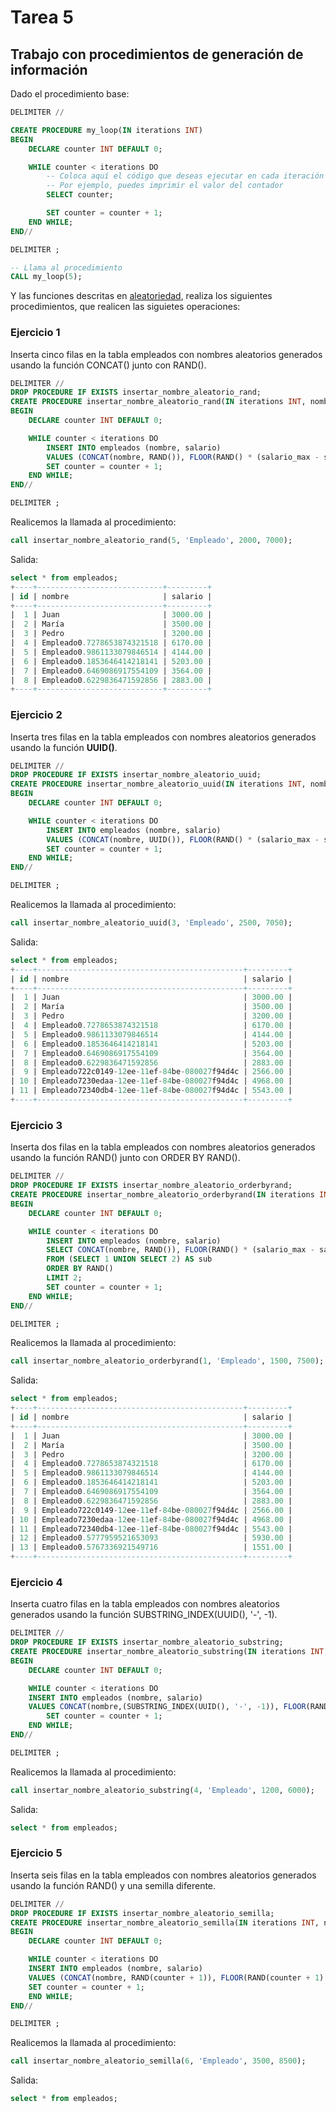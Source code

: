 # Tarea 5
## Trabajo con procedimientos de generación de información

Dado el procedimiento base:

```sql
DELIMITER //

CREATE PROCEDURE my_loop(IN iterations INT)
BEGIN
    DECLARE counter INT DEFAULT 0;

    WHILE counter < iterations DO
        -- Coloca aquí el código que deseas ejecutar en cada iteración del bucle
        -- Por ejemplo, puedes imprimir el valor del contador
        SELECT counter;

        SET counter = counter + 1;
    END WHILE;
END//

DELIMITER ;

-- Llama al procedimiento 
CALL my_loop(5);
```

Y las funciones descritas en [aleatoriedad](../../aleatoriedad.md), realiza los siguientes procedimientos, que realicen las siguietes operaciones:

### Ejercicio 1
Inserta cinco filas en la tabla empleados con nombres aleatorios generados usando la función CONCAT() junto con RAND().
```sql
DELIMITER //
DROP PROCEDURE IF EXISTS insertar_nombre_aleatorio_rand;
CREATE PROCEDURE insertar_nombre_aleatorio_rand(IN iterations INT, nombre VARCHAR(50), salario_base INT, salario_max INT)
BEGIN
    DECLARE counter INT DEFAULT 0;

    WHILE counter < iterations DO
        INSERT INTO empleados (nombre, salario)
        VALUES (CONCAT(nombre, RAND()), FLOOR(RAND() * (salario_max - salario_base + 1)) + salario_base);
        SET counter = counter + 1;
    END WHILE;
END//

DELIMITER ;
```

Realicemos la llamada al procedimiento:
```sql
call insertar_nombre_aleatorio_rand(5, 'Empleado', 2000, 7000);
```

Salida:
```sql
select * from empleados;
+----+----------------------------+---------+
| id | nombre                     | salario |
+----+----------------------------+---------+
|  1 | Juan                       | 3000.00 |
|  2 | María                      | 3500.00 |
|  3 | Pedro                      | 3200.00 |
|  4 | Empleado0.7278653874321518 | 6170.00 |
|  5 | Empleado0.9861133079846514 | 4144.00 |
|  6 | Empleado0.1853646414218141 | 5203.00 |
|  7 | Empleado0.6469086917554109 | 3564.00 |
|  8 | Empleado0.6229836471592856 | 2883.00 |
+----+----------------------------+---------+
```


### Ejercicio 2
Inserta tres filas en la tabla empleados con nombres aleatorios generados usando la función __UUID()__.
```sql
DELIMITER //
DROP PROCEDURE IF EXISTS insertar_nombre_aleatorio_uuid;
CREATE PROCEDURE insertar_nombre_aleatorio_uuid(IN iterations INT, nombre VARCHAR(50), salario_base INT, salario_max INT)
BEGIN
    DECLARE counter INT DEFAULT 0;

    WHILE counter < iterations DO
        INSERT INTO empleados (nombre, salario)
        VALUES (CONCAT(nombre, UUID()), FLOOR(RAND() * (salario_max - salario_base + 1)) + salario_base);
        SET counter = counter + 1;
    END WHILE;
END//

DELIMITER ;
```

Realicemos la llamada al procedimiento:
```sql
call insertar_nombre_aleatorio_uuid(3, 'Empleado', 2500, 7050);
```

Salida:
```sql
select * from empleados;
+----+----------------------------------------------+---------+
| id | nombre                                       | salario |
+----+----------------------------------------------+---------+
|  1 | Juan                                         | 3000.00 |
|  2 | María                                        | 3500.00 |
|  3 | Pedro                                        | 3200.00 |
|  4 | Empleado0.7278653874321518                   | 6170.00 |
|  5 | Empleado0.9861133079846514                   | 4144.00 |
|  6 | Empleado0.1853646414218141                   | 5203.00 |
|  7 | Empleado0.6469086917554109                   | 3564.00 |
|  8 | Empleado0.6229836471592856                   | 2883.00 |
|  9 | Empleado722c0149-12ee-11ef-84be-080027f94d4c | 2566.00 |
| 10 | Empleado7230edaa-12ee-11ef-84be-080027f94d4c | 4968.00 |
| 11 | Empleado72340db4-12ee-11ef-84be-080027f94d4c | 5543.00 |
+----+----------------------------------------------+---------+
```


### Ejercicio 3
Inserta dos filas en la tabla empleados con nombres aleatorios generados usando la función RAND() junto con ORDER BY RAND().

```sql
DELIMITER //
DROP PROCEDURE IF EXISTS insertar_nombre_aleatorio_orderbyrand;
CREATE PROCEDURE insertar_nombre_aleatorio_orderbyrand(IN iterations INT, nombre VARCHAR(50), salario_base INT, salario_max INT)
BEGIN
    DECLARE counter INT DEFAULT 0;

    WHILE counter < iterations DO
        INSERT INTO empleados (nombre, salario)
        SELECT CONCAT(nombre, RAND()), FLOOR(RAND() * (salario_max - salario_base + 1)) + salario_base
        FROM (SELECT 1 UNION SELECT 2) AS sub
        ORDER BY RAND()
        LIMIT 2;
        SET counter = counter + 1;
    END WHILE;
END//

DELIMITER ;
```

Realicemos la llamada al procedimiento:
```sql
call insertar_nombre_aleatorio_orderbyrand(1, 'Empleado', 1500, 7500);
```

Salida:
```sql
select * from empleados;
+----+----------------------------------------------+---------+
| id | nombre                                       | salario |
+----+----------------------------------------------+---------+
|  1 | Juan                                         | 3000.00 |
|  2 | María                                        | 3500.00 |
|  3 | Pedro                                        | 3200.00 |
|  4 | Empleado0.7278653874321518                   | 6170.00 |
|  5 | Empleado0.9861133079846514                   | 4144.00 |
|  6 | Empleado0.1853646414218141                   | 5203.00 |
|  7 | Empleado0.6469086917554109                   | 3564.00 |
|  8 | Empleado0.6229836471592856                   | 2883.00 |
|  9 | Empleado722c0149-12ee-11ef-84be-080027f94d4c | 2566.00 |
| 10 | Empleado7230edaa-12ee-11ef-84be-080027f94d4c | 4968.00 |
| 11 | Empleado72340db4-12ee-11ef-84be-080027f94d4c | 5543.00 |
| 12 | Empleado0.5777959521653093                   | 5930.00 |
| 13 | Empleado0.5767336921549716                   | 1551.00 |
+----+----------------------------------------------+---------+
```

### Ejercicio 4
Inserta cuatro filas en la tabla empleados con nombres aleatorios generados usando la función SUBSTRING_INDEX(UUID(), '-', -1).

```sql
DELIMITER //
DROP PROCEDURE IF EXISTS insertar_nombre_aleatorio_substring;
CREATE PROCEDURE insertar_nombre_aleatorio_substring(IN iterations INT, nombre VARCHAR(50), salario_base INT, salario_max INT)
BEGIN
    DECLARE counter INT DEFAULT 0;

    WHILE counter < iterations DO
    INSERT INTO empleados (nombre, salario)
    VALUES CONCAT(nombre,(SUBSTRING_INDEX(UUID(), '-', -1)), FLOOR(RAND() * (salario_max - salario_base + 1)) + salario_base);
        SET counter = counter + 1;
    END WHILE;
END//

DELIMITER ;
```
 
 Realicemos la llamada al procedimiento:
```sql
call insertar_nombre_aleatorio_substring(4, 'Empleado', 1200, 6000);
```

Salida:
```sql
select * from empleados;

```

### Ejercicio 5
Inserta seis filas en la tabla empleados con nombres aleatorios generados usando la función RAND() y una semilla diferente.

```sql
DELIMITER //
DROP PROCEDURE IF EXISTS insertar_nombre_aleatorio_semilla;
CREATE PROCEDURE insertar_nombre_aleatorio_semilla(IN iterations INT, nombre VARCHAR(50), salario_base INT, salario_max INT)
BEGIN
    DECLARE counter INT DEFAULT 0;

    WHILE counter < iterations DO
    INSERT INTO empleados (nombre, salario)
    VALUES (CONCAT(nombre, RAND(counter + 1)), FLOOR(RAND(counter + 1) * (salario_max - salario_base + 1)) + salario_base);
    SET counter = counter + 1;
    END WHILE;
END//

DELIMITER ;
```

Realicemos la llamada al procedimiento:
```sql
call insertar_nombre_aleatorio_semilla(6, 'Empleado', 3500, 8500);
```

Salida:
```sql
select * from empleados;

```